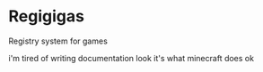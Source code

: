 # Regigigas

Registry system for games

i'm tired of writing documentation look it's what minecraft does ok

